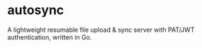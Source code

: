 # autosync
A lightweight resumable file upload &amp; sync server with PAT/JWT authentication, written in Go.
